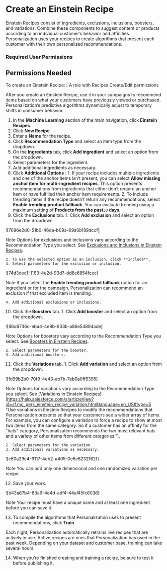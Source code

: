 

# Create an Einstein Recipe

Einstein Recipes consist of ingredients, exclusions, inclusions, boosters, and
variations. Combine these components to suggest content or products according
to an individual customer’s behavior and affinities. Personalization uses your
recipes to create algorithms that present each customer with their own
personalized recommendations.

### Required User Permissions

Permissions Needed  
---  
To create an Einstein Recipe: | A role with Recipes Create/Edit permissions  
  
After you create an Einstein Recipe, use it in your campaigns to recommend
items based on what your customers have previously viewed or purchased.
Personalization’s predictive algorithms dynamically adjust to temporary shifts
in consumer behavior.

  1. In the **Machine Learning** section of the main navigation, click **Einstein Recipes**.
  2. Click **New Recipe**.
  3. Enter a **Name** for the recipe.
  4. Click **Recommendation Type** and select an item type from the dropdown.
  5. On the **Ingredients** tab, click **Add ingredient** and select an option from the dropdown.
  6. Select parameters for the ingredient.
  7. Add additional ingredients as necessary.
  8. Click **Additional Options** :
    1. If your recipe includes multiple ingredients and one of the anchor items isn’t present, you can select **Allow missing anchor item for multi-ingredient recipes**. This option presents recommendations from ingredients that either don’t require an anchor item or have fulfilled their anchor item requirements.
    2. To include trending items if the recipe doesn’t return any recommendations, select **Enable trending product fallback**. You can evaluate trending using a maximum setting of **Products from the past**`30` **days**.
  9. Click the **Exclusions** tab.
    1. Click **Add exclusion** and select an option from the dropdown.

![7696e2d0-51b0-46da-b09a-69a6b189dccf]

Note Options for exclusions and inclusions vary according to the
Recommendation Type you select. See [Exclusions and Inclusions in Einstein
Recipes](https://help.salesforce.com/s/articleView?id=sf.mc_pers_einstein_recipe_exclusion_inclusion.htm&language=en_US&type=5
"Use exclusions and inclusions to add filtering criteria to your Einstein
Recipes to control which items to recommend to your customers. For example,
you can add an exclusion to show only items from the same category as the item
a customer is viewing. A customer who views a specific hat brand only sees
recommendations for other hats, and not items from the same brand.").

    2. To use the selected option as an inclusion, click **Include**.
    3. Select parameters for the exclusion or inclusion.

![74d3dec1-1163-4e2d-93d7-dd8e6854fcec]

Note If you select the **Enable trending product fallback** option for an
ingredient or for the campaign, Personalization can recommend an exclusion if
that excluded item is trending.

    4. Add additional exclusions or inclusions.
  10. Click the **Boosters** tab.
    1. Click **Add booster** and select an option from the dropdown.

![66d6736c-eba4-4e9b-933b-a86e54894ade]

Note Options for boosters vary according to the Recommendation Type you
select. See [Boosters in Einstein
Recipes](https://help.salesforce.com/s/articleView?id=sf.mc_pers_einstein_recipe_booster.htm&language=en_US&type=5
"Include boosters in Einstein recipes to boost items matching a customer’s
affinity in any recommendations Personalization presents.").

    2. Select parameters for the booster.
    3. Add additional boosters.
  11. Click the **Variations** tab.
    1. Click **Add variation** and select an option from the dropdown.

![fd99b2b0-70f9-4e43-ab7b-7eb0a0ff5395]

Note Options for variations vary according to the Recommendation Type you
select. See [Variations in Einstein
Recipes](https://help.salesforce.com/s/articleView?id=sf.mc_pers_einstein_recipe_variation.htm&language=en_US&type=5
"Use variations in Einstein Recipes to modify the recommendations that
Personalization presents so that your customers see a wider array of items.
For example, you can configure a variation to force a recipe to show at most
two items from the same category. So if a customer has an affinity for the
"hats" category, Personalization recommends the two most relevant hats and a
variety of other items from different categories.").

    2. Select parameters for the variation.
    3. Add additional variations as necessary.

![c60a29c4-6117-4eb2-a405-0e6c6232162f]

Note You can add only one dimensional and one randomized variation per recipe.

  12. Save your work. 

![b43a67b4-83a6-4e4d-adf4-44af45fc6036]

Note Your recipe must have a unique name and at least one ingredient before
you can save it.

  13. To compile the algorithms that Personalization uses to present recommendations, click **Train**.

Each night, Personalization automatically retrains live recipes that are
actively in use. Active recipes are ones that Personalization has used in the
past week. Depending on your dataset and customer base, training can take
several hours.

  14. When you’re finished creating and training a recipe, be sure to test it before publishing it.

